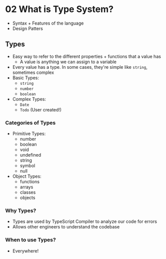 # 02 What is Type System?

- Syntax + Features of the language
- Design Patters

## Types

- Easy way to refer to the different properties + functions that a value has
  - A value is anything we can assign to a variable
- Every value has a type. In some cases, they're simple like `string`, sometimes complex
- Basic Types:
  - `string`
  - `number`
  - `boolean`
- Complex Types:
  - `Date`
  - `Todo` (User created!)

### Categories of Types

- Primitive Types:
  - number
  - boolean
  - void
  - undefined
  - string
  - symbol
  - null
- Object Types:
  - functions
  - arrays
  - classes
  - objects

### Why Types?

- Types are used by TypeScript Compiler to analyze our code for errors
- Allows other engineers to understand the codebase

### When to use Types?

- Everywhere!
